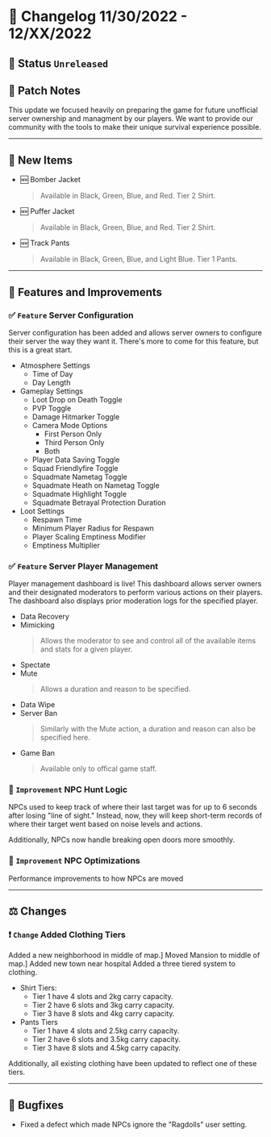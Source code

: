 # :bookmark_tabs:  Changelog 11/30/2022 - 12/XX/2022

## :red_circle: Status `Unreleased`

## :speech_balloon: Patch Notes
This update we focused heavily on preparing the game for future unofficial server ownership and managment by our players. We want to provide our community with the tools to make their unique survival experience possible.

________

## :star2: New Items
- :new: Bomber Jacket
  > Available in Black, Green, Blue, and Red. Tier 2 Shirt.
- :new: Puffer Jacket
  > Available in Black, Green, Blue, and Red. Tier 2 Shirt.
- :new: Track Pants
  > Available in Black, Green, Blue, and Light Blue. Tier 1 Pants.

________

## :loudspeaker: Features and Improvements

### :white_check_mark: `Feature` Server Configuration
Server configuration has been added and allows server owners to configure their server the way they want it. There's more to come for this feature, but this is a great start.

- Atmosphere Settings
  - Time of Day
  - Day Length
- Gameplay Settings
  - Loot Drop on Death Toggle
  - PVP Toggle
  - Damage Hitmarker Toggle
  - Camera Mode Options
    - First Person Only
    - Third Person Only
    - Both
  - Player Data Saving Toggle
  - Squad Friendlyfire Toggle
  - Squadmate Nametag Toggle
  - Squadmate Heath on Nametag Toggle
  - Squadmate Highlight Toggle
  - Squadmate Betrayal Protection Duration
- Loot Settings
  - Respawn Time
  - Minimum Player Radius for Respawn
  - Player Scaling Emptiness Modifier
  - Emptiness Multiplier
  
### :white_check_mark: `Feature` Server Player Management
Player management dashboard is live! This dashboard allows server owners and their designated moderators to perform various actions on their players. The dashboard also displays prior moderation logs for the specified player.

- Data Recovery
- Mimicking
  > Allows the moderator to see and control all of the available items and stats for a given player.
- Spectate
- Mute
  > Allows a duration and reason to be specified.
- Data Wipe
- Server Ban
  > Similarly with the Mute action, a duration and reason can also be specified here.
- Game Ban
  > Available only to offical game staff.

### :arrow_up_small: `Improvement` NPC Hunt Logic
NPCs used to keep track of where their last target was for up to 6 seconds after losing "line of sight." Instead, now, they will keep short-term records of where their target went based on noise levels and actions.

Additionally, NPCs now handle breaking open doors more smoothly.

### :arrow_up_small: `Improvement` NPC Optimizations
Performance improvements to how NPCs are moved

________

## :balance_scale: Changes

### :exclamation: `Change` Added Clothing Tiers
Added a new neighborhood in middle of map.]
Moved Mansion to middle of map.]
Added new town near hospital
Added a three tiered system to clothing.
- Shirt Tiers:
  - Tier 1 have 4 slots and 2kg carry capacity.
  - Tier 2 have 6 slots and 3kg carry capacity.
  - Tier 3 have 8 slots and 4kg carry capacity.
- Pants Tiers
  - Tier 1 have 4 slots and 2.5kg carry capacity.
  - Tier 2 have 6 slots and 3.5kg carry capacity.
  - Tier 3 have 8 slots and 4.5kg carry capacity.

Additionally, all existing clothing have been updated to reflect one of these tiers.

________

## :bug: Bugfixes
- Fixed a defect which made NPCs ignore the "Ragdolls" user setting.

